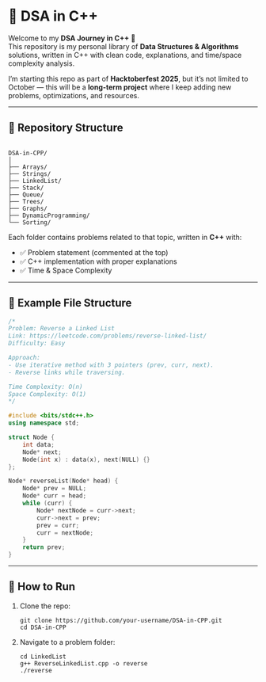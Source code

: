 # 🚀 DSA in C++

Welcome to my **DSA Journey in C++** 🎯  
This repository is my personal library of **Data Structures & Algorithms** solutions, written in C++ with clean code, explanations, and time/space complexity analysis.

I’m starting this repo as part of **Hacktoberfest 2025**, but it’s not limited to October — this will be a **long-term project** where I keep adding new problems, optimizations, and resources.

---

## 📂 Repository Structure

```

DSA-in-CPP/
│
├── Arrays/
├── Strings/
├── LinkedList/
├── Stack/
├── Queue/
├── Trees/
├── Graphs/
├── DynamicProgramming/
└── Sorting/

```

Each folder contains problems related to that topic, written in **C++** with:

- ✅ Problem statement (commented at the top)
- ✅ C++ implementation with proper explanations
- ✅ Time & Space Complexity

---

## 📝 Example File Structure

```cpp
/*
Problem: Reverse a Linked List
Link: https://leetcode.com/problems/reverse-linked-list/
Difficulty: Easy

Approach:
- Use iterative method with 3 pointers (prev, curr, next).
- Reverse links while traversing.

Time Complexity: O(n)
Space Complexity: O(1)
*/

#include <bits/stdc++.h>
using namespace std;

struct Node {
    int data;
    Node* next;
    Node(int x) : data(x), next(NULL) {}
};

Node* reverseList(Node* head) {
    Node* prev = NULL;
    Node* curr = head;
    while (curr) {
        Node* nextNode = curr->next;
        curr->next = prev;
        prev = curr;
        curr = nextNode;
    }
    return prev;
}
```

---

## 🚀 How to Run

1. Clone the repo:

   ```
   git clone https://github.com/your-username/DSA-in-CPP.git
   cd DSA-in-CPP
   ```

2. Navigate to a problem folder:

   ```
   cd LinkedList
   g++ ReverseLinkedList.cpp -o reverse
   ./reverse
   ```
